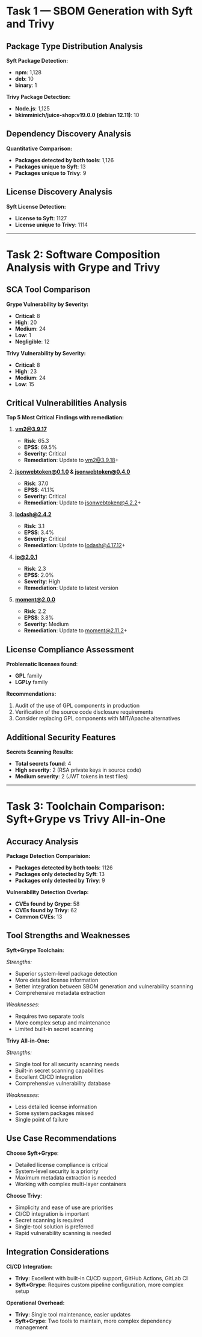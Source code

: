 # Task 1 — SBOM Generation with Syft and Trivy

## Package Type Distribution Analysis

**Syft Package Detection:**
- **npm**: 1,128
- **deb**: 10
- **binary**: 1

**Trivy Package Detection:**
- **Node.js**: 1,125
- **bkimminich/juice-shop:v19.0.0 (debian 12.11)**: 10

## Dependency Discovery Analysis

**Quantitative Comparison:**
- **Packages detected by both tools**: 1,126
- **Packages unique to Syft**: 13
- **Packages unique to Trivy**: 9

## License Discovery Analysis

**Syft License Detection:**
- **License to Syft**: 1127
- **License unique to Trivy**: 1114

---

# Task 2: Software Composition Analysis with Grype and Trivy

## SCA Tool Comparison

**Grype Vulnerability by Severity:**
- **Critical**: 8
- **High**: 20
- **Medium**: 24
- **Low**: 1
- **Negligible**: 12

**Trivy Vulnerability by Severity:**
- **Critical**: 8
- **High**: 23
- **Medium**: 24
- **Low**: 15

## Critical Vulnerabilities Analysis

**Top 5 Most Critical Findings with remediation:**

1. **vm2@3.9.17**
   - **Risk**: 65.3
   - **EPSS**: 69.5%
   - **Severity**: Critical
   - **Remediation**: Update to vm2@3.9.18+

2. **jsonwebtoken@0.1.0 & jsonwebtoken@0.4.0**
   - **Risk**: 37.0
   - **EPSS**: 41.1%
   - **Severity**: Critical
   - **Remediation**: Update to jsonwebtoken@4.2.2+

3. **lodash@2.4.2**
   - **Risk**: 3.1
   - **EPSS**: 3.4%
   - **Severity**: Critical
   - **Remediation**: Update to lodash@4.17.12+

4. **ip@2.0.1**
   - **Risk**: 2.3
   - **EPSS**: 2.0%
   - **Severity**: High
   - **Remediation**: Update to latest version

5. **moment@2.0.0**
   - **Risk**: 2.2
   - **EPSS**: 3.8%
   - **Severity**: Medium
   - **Remediation**: Update to moment@2.11.2+

## License Compliance Assessment

**Problematic licenses found**:
- **GPL** family
- **LGPLy** family

**Recommendations:**
1. Audit of the use of GPL components in production
2. Verification of the source code disclosure requirements
3. Consider replacing GPL components with MIT/Apache alternatives

## Additional Security Features

**Secrets Scanning Results**:
- **Total secrets found**: 4
- **High severity**: 2 (RSA private keys in source code)
- **Medium severity**: 2 (JWT tokens in test files)

---

# Task 3: Toolchain Comparison: Syft+Grype vs Trivy All-in-One

## Accuracy Analysis

**Package Detection Comparision:**
- **Packages detected by both tools**: 1126
- **Packages only detected by Syft**: 13
- **Packages only detected by Trivy**: 9

**Vulnerability Detection Overlap:**
- **CVEs found by Grype**: 58
- **CVEs found by Trivy**: 62
- **Common CVEs**: 13

## Tool Strengths and Weaknesses

**Syft+Grype Toolchain:**

*Strengths:*
- Superior system-level package detection
- More detailed license information
- Better integration between SBOM generation and vulnerability scanning
- Comprehensive metadata extraction

*Weaknesses:*
- Requires two separate tools
- More complex setup and maintenance
- Limited built-in secret scanning

**Trivy All-in-One:**

*Strengths:*
- Single tool for all security scanning needs
- Built-in secret scanning capabilities
- Excellent CI/CD integration
- Comprehensive vulnerability database

*Weaknesses:*
- Less detailed license information
- Some system packages missed
- Single point of failure

## Use Case Recommendations

**Choose Syft+Grype**:
- Detailed license compliance is critical
- System-level security is a priority
- Maximum metadata extraction is needed
- Working with complex multi-layer containers

**Choose Trivy**:
- Simplicity and ease of use are priorities
- CI/CD integration is important
- Secret scanning is required
- Single-tool solution is preferred
- Rapid vulnerability scanning is needed

## Integration Considerations

**CI/CD Integration:**
- **Trivy**: Excellent with built-in CI/CD support, GitHub Actions, GitLab CI
- **Syft+Grype**: Requires custom pipeline configuration, more complex setup

**Operational Overhead:**
- **Trivy**: Single tool maintenance, easier updates
- **Syft+Grype**: Two tools to maintain, more complex dependency management
